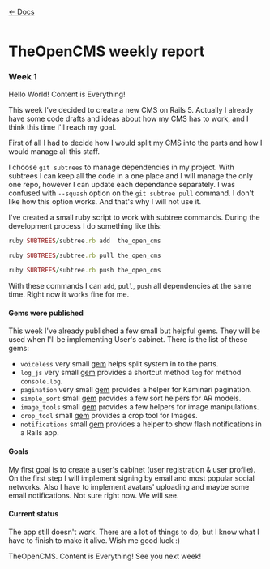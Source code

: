 [&larr; Docs](./README)

```
```

# TheOpenCMS weekly report

### Week 1

Hello World! Content is Everything!

This week I've decided to create a new CMS on Rails 5. Actually I already have some code drafts and ideas about how my CMS has to work, and I think this time I'll reach my goal.

First of all I had to decide how I would split my CMS into the parts and how I would manage all this staff.

I choose `git subtrees` to manage dependencies in my project. With subtrees I can keep all the code in a one place and I will manage the only one repo, however I can update each dependance separately. I was confused with `--squash` option on the `git subtree pull` command. I don't like how this option works. And that's why I will not use it.

I've created a small ruby script to work with subtree commands. During the development process I do something like this:

```ruby
ruby SUBTREES/subtree.rb add  the_open_cms

ruby SUBTREES/subtree.rb pull the_open_cms

ruby SUBTREES/subtree.rb push the_open_cms
```

With these commands I can `add`, `pull`, `push` all dependencies at the same time. Right now it works fine for me.

#### Gems were published

This week I've already published a few small but helpful gems. They will be used when I'll be implementing User's cabinet. There is the list of these gems:

* `voiceless` very small [gem](https://github.com/TheOpenCMS/voiceless) helps split system in to the parts.
* `log_js` very small [gem](https://github.com/TheOpenCMS/log_js) provides a shortcut method `log` for method `console.log`.
* `pagination` very small [gem](https://github.com/TheOpenCMS/pagination) provides a helper for Kaminari pagination.
* `simple_sort` small [gem](https://github.com/TheOpenCMS/simple_sort) provides a few sort helpers for AR models.
* `image_tools` small [gem](https://github.com/TheOpenCMS/image_tools) provides a few helpers for image manipulations.
* `crop_tool` small [gem](https://github.com/TheOpenCMS/crop_tool) provides a crop tool for Images.
* `notifications` small [gem](https://github.com/TheOpenCMS/notifications) provides a helper to show flash notifications in a Rails app.

#### Goals

My first goal is to create a user's cabinet (user registration & user profile). On the first step I will implement signing by email and most popular social networks. Also I have to implement avatars' uploading and maybe some email notifications. Not sure right now. We will see.

#### Current status

The app still doesn't work. There are a lot of things to do, but I know what I have to finish to make it alive. Wish me good luck :)

TheOpenCMS. Content is Everything!
See you next week!
